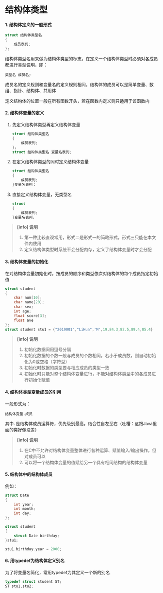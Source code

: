 # 结构体类型

#### 1. 结构体定义的一般形式

```c
struct 结构体类型名
{
    成员表列;
};
```

结构体类型名用来做为结构体类型的标志，在定义一个结构体类型时必须对各成员都进行类型说明，即：

`类型名 成员名;`

成员名的定义规则和变量名的定义规则相同。结构体的成员可以是简单变量、数组、指针、结构体、共用体

定义结构体的位置一般在所有函数开头，若在函数内定义则只适用于该函数内

#### 2. 结构体变量的定义

1. 先定义结构体类型再定义结构体变量

   ```c
   struct 结构体类型名
   {
       成员表列;
   };
   struct 结构体类型名 变量名表列;
   ```

2. 在定义结构体类型的同时定义结构体变量

   ```c
   struct 结构体类型名
   {
       成员表列;
   }变量名表列；
   ```

3. 直接定义结构体变量，无类型名

   ```c
   struct
   {
       成员表列;
   }变量名表列;
   ```

> **[info] 说明**
>
> 1. 第一种比较直观常用，形式二是形式一的简略形式，形式三只能在本文件内使用
> 2. 定义结构体类型时系统不会分配内存，定义了结构体变量时才会分配

#### 3. 结构体变量的初始化

在对结构体变量初始化时，按成员的顺序和类型依次对结构体的每个成员指定初始值

```c
struct student
{
    char num[10];
    char name[20];
    char sex;
    int age;
    float score[3];
    float ave
};
struct student stu1 = {"2019001","LiHua",'M',19,84.3,82.5,89.4,85.4}
```

> **[info] 说明**
>
> 1. 初始化数据间用逗号分隔
> 2. 初始化数据的个数一般与成员的个数相同，若小于成员数，则自动初始化为0或空格（字符型）
> 3. 初始化时数据的类型要与相应成员的类型一致
> 4. 初始化时只能对整个结构体变量进行，不能对结构体类型中的各成员进行初始化赋值

#### 4. 结构体类型变量成员的引用

一般形式为：

`结构体变量.成员`

其中`.`是结构体成员运算符，优先级别最高，结合性自左至右（吐槽：这跟Java里面的类好像没差）

> **[info] 说明**
>
> 1. 在C中不允许对结构体变量整体进行各种运算、赋值输入/输出操作，但对成员可以
> 2. 可以将一个结构体变量的值赋给另一个具有相同结构的结构体变量

#### 5. 结构体中的结构体成员

例如：

```c
struct Date
{
    int year;
    int month;
    int day;
};

struct student
{
    struct Date birthday;
}stu1;

stu1.birthday.year = 2000;
```

#### 6. 用typedef为结构体定义别名

为了将变量名简化，常用typedef为其定义一个新的别名

```c
typedef struct student ST;
ST stu1,stu2;
```

